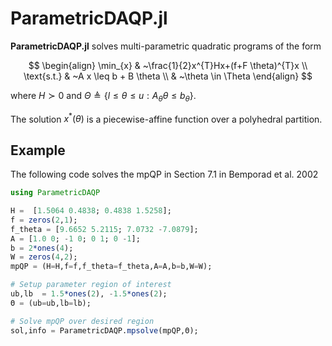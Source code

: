 # **ParametricDAQP.jl**

**ParametricDAQP.jl** solves multi-parametric quadratic programs of the form

$$
\begin{align}
\min_{x} &  ~\frac{1}{2}x^{T}Hx+(f+F \theta)^{T}x \\
\text{s.t.} & ~A x \leq b + B \theta \\
& ~\theta \in \Theta
\end{align}
$$

where $H \succ 0$ and $\Theta \triangleq \lbrace l \leq \theta \leq u : A_{\theta} \theta \leq b_{\theta}\rbrace$.

The solution $x^*(\theta)$ is a piecewise-affine function over a polyhedral partition.

## Example
The following code solves the mpQP in Section 7.1 in Bemporad et al. 2002
```julia
using ParametricDAQP

H =  [1.5064 0.4838; 0.4838 1.5258];
f = zeros(2,1);
f_theta = [9.6652 5.2115; 7.0732 -7.0879];
A = [1.0 0; -1 0; 0 1; 0 -1];
b = 2*ones(4);
W = zeros(4,2);
mpQP = (H=H,f=f,f_theta=f_theta,A=A,b=b,W=W);

# Setup parameter region of interest
ub,lb  = 1.5*ones(2), -1.5*ones(2);
Θ = (ub=ub,lb=lb);

# Solve mpQP over desired region
sol,info = ParametricDAQP.mpsolve(mpQP,Θ);
```
